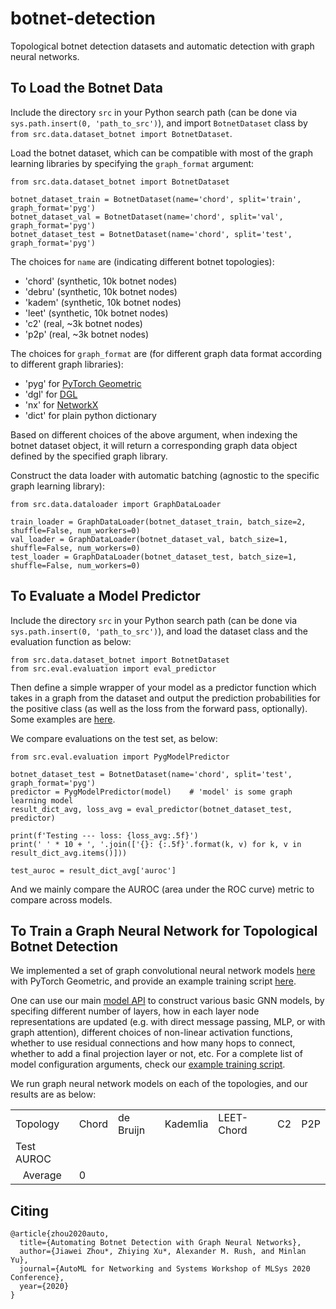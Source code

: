# botnet-detection
Topological botnet detection datasets and automatic detection with graph neural networks.

## To Load the Botnet Data

Include the directory `src` in your Python search path (can be done via `sys.path.insert(0, 'path_to_src')`), and import `BotnetDataset` class by `from src.data.dataset_botnet import BotnetDataset`.

Load the botnet dataset, which can be compatible with most of the graph learning libraries by specifying the `graph_format` argument:
```
from src.data.dataset_botnet import BotnetDataset

botnet_dataset_train = BotnetDataset(name='chord', split='train', graph_format='pyg')
botnet_dataset_val = BotnetDataset(name='chord', split='val', graph_format='pyg')
botnet_dataset_test = BotnetDataset(name='chord', split='test', graph_format='pyg')
```

The choices for `name` are (indicating different botnet topologies):
- 'chord' (synthetic, 10k botnet nodes)
- 'debru' (synthetic, 10k botnet nodes)
- 'kadem' (synthetic, 10k botnet nodes)
- 'leet' (synthetic, 10k botnet nodes)
- 'c2' (real, ~3k botnet nodes)
- 'p2p' (real, ~3k botnet nodes)

The choices for `graph_format` are (for different graph data format according to different graph libraries):
- 'pyg' for [PyTorch Geometric](https://github.com/rusty1s/pytorch_geometric)
- 'dgl' for [DGL](https://github.com/dmlc/dgl) 
- 'nx' for [NetworkX](https://github.com/networkx/networkx)
- 'dict' for plain python dictionary

Based on different choices of the above argument, when indexing the botnet dataset object, it will return a corresponding graph data object defined by the specified graph library.

Construct the data loader with automatic batching (agnostic to the specific graph learning library):
```
from src.data.dataloader import GraphDataLoader

train_loader = GraphDataLoader(botnet_dataset_train, batch_size=2, shuffle=False, num_workers=0)
val_loader = GraphDataLoader(botnet_dataset_val, batch_size=1, shuffle=False, num_workers=0)
test_loader = GraphDataLoader(botnet_dataset_test, batch_size=1, shuffle=False, num_workers=0)
```

## To Evaluate a Model Predictor

Include the directory `src` in your Python search path (can be done via `sys.path.insert(0, 'path_to_src')`), and load the dataset class and the evaluation function as below:

```
from src.data.dataset_botnet import BotnetDataset
from src.eval.evaluation import eval_predictor
```

Then define a simple wrapper of your model as a predictor function which takes in a graph from the dataset and output the prediction probabilities for the positive class (as well as the loss from the forward pass, optionally). Some examples are [here](src/eval/evaluation.py#L99).

We compare evaluations on the test set, as below:

```
from src.eval.evaluation import PygModelPredictor

botnet_dataset_test = BotnetDataset(name='chord', split='test', graph_format='pyg')
predictor = PygModelPredictor(model)    # 'model' is some graph learning model
result_dict_avg, loss_avg = eval_predictor(botnet_dataset_test, predictor)

print(f'Testing --- loss: {loss_avg:.5f}')
print(' ' * 10 + ', '.join(['{}: {:.5f}'.format(k, v) for k, v in result_dict_avg.items()]))

test_auroc = result_dict_avg['auroc']
```

And we mainly compare the AUROC (area under the ROC curve) metric to compare across models.

## To Train a Graph Neural Network for Topological Botnet Detection

We implemented a set of graph convolutional neural network models [here](./src/models_pyg) with PyTorch Geometric, and provide an example training script [here](./train_botnet.py).

One can use our main [model API](./src/models_pyg/gcn_model.py#L9) to construct various basic GNN models, by specifing different number of layers, how in each layer node representations are updated (e.g. with direct message passing, MLP, or with graph attention), different choices of non-linear activation functions, whether to use residual connections and how many hops to connect, whether to add a final projection layer or not, etc. For a complete list of model configuration arguments, check our [example training script](./train_botnet.py#L71).

We run graph neural network models on each of the topologies, and our results are as below:

<!--| Topology | Chord | de Bruijn | Kademlia | LEET-Chord | C2 | P2P |-->
<!--|:---:|:---:|:---:|:---:|:---:|:---:|:---:|-->
<!--| Test AUROC | | | | | | |-->
<!--| Average Over Topologies <td colspan=6> 0 </td>|-->

<table align="center">
  <tr>
    <td> Topology </td>
    <td> Chord </td>
    <td> de Bruijn </td>
    <td> Kademlia </td>
    <td> LEET-Chord </td>
    <td> C2 </td>
    <td> P2P </td>
  </tr>
    
  <tr>
    <td> Test AUROC </td>
    <td>  </td>
    <td>  </td>
    <td>  </td>
    <td>  </td>
    <td>  </td>
    <td>  </td>
  </tr>
  <tr>
    <td style="text-align:center"> Average </td>
    <td colspan="6"> 0 </td>
  </tr>
</table>

## Citing

```
@article{zhou2020auto,
  title={Automating Botnet Detection with Graph Neural Networks},
  author={Jiawei Zhou*, Zhiying Xu*, Alexander M. Rush, and Minlan Yu},
  journal={AutoML for Networking and Systems Workshop of MLSys 2020 Conference},
  year={2020}
}
```
